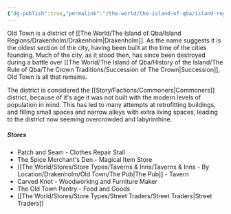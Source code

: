```yaml
---
{"dg-publish":true,"permalink":"/the-world/the-island-of-qba/island-regions/drakenholm/districts-of-drakenholm/old-town/"}
---
```


Old Town is a district of [[The World/The Island of Qba/Island Regions/Drakenholm/Drakenholm\|Drakenholm]]. As the name suggests it is the oldest section of the city, having been built at the time of the cities founding. Much of the city, as it stood then, has since been destroyed during a battle over [[The World/The Island of Qba/History of the Island/The Rule of Qba/The Crown Traditions/Succession of The Crown\|Succession]], Old Town is all that remains. 

The district is considered the [[Story/Factions/Commoners\|Commoners]] district, because of it's age it was not built with the modern levels of population in mind. This has led to many attempts at retrofitting buildings, and filling small spaces and narrow alleys with extra living spaces, leading to the district now seeming overcrowded and labyrinthine.

##### Stores
- Patch and Seam - Clothes Repair Stall
- The Spice Merchant's Den - Magical Item Store
- [[The World/Stores/Store Types/Taverns & Inns/Taverns & Inns - By Location/Drakenholm/Old Town/The Pub\|The Pub]] - Tavern
- Carved Knot - Woodworking and Furniture Maker
- The Old Town Pantry - Food and Goods
- [[The World/Stores/Store Types/Street Traders/Street Traders\|Street Traders]]
